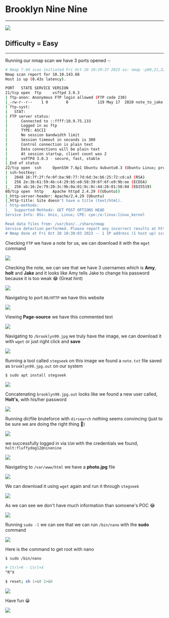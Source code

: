 # Brooklyn Nine Nine

***
![](https://tryhackme-images.s3.amazonaws.com/room-icons/95b2fab20e29a6d22d6191a789dcbe1f.jpeg)

## Difficulty = Easy

***


Running our nmap scan we have 3 ports opened -:

```bash
# Nmap 7.94 scan initiated Fri Oct 20 10:29:37 2023 as: nmap -p80,21,22 -sCV -T4 -v --min-rate=1000 -oN nmap.txt 10.10.143.68
Nmap scan report for 10.10.143.68
Host is up (0.43s latency).

PORT   STATE SERVICE VERSION
21/tcp open  ftp     vsftpd 3.0.3
| ftp-anon: Anonymous FTP login allowed (FTP code 230)
|_-rw-r--r--    1 0        0             119 May 17  2020 note_to_jake.txt
| ftp-syst: 
|   STAT: 
| FTP server status:
|      Connected to ::ffff:10.9.75.133
|      Logged in as ftp
|      TYPE: ASCII
|      No session bandwidth limit
|      Session timeout in seconds is 300
|      Control connection is plain text
|      Data connections will be plain text
|      At session startup, client count was 2
|      vsFTPd 3.0.3 - secure, fast, stable
|_End of status
22/tcp open  ssh     OpenSSH 7.6p1 Ubuntu 4ubuntu0.3 (Ubuntu Linux; protocol 2.0)
| ssh-hostkey: 
|   2048 16:7f:2f:fe:0f:ba:98:77:7d:6d:3e:b6:25:72:c6:a3 (RSA)
|   256 2e:3b:61:59:4b:c4:29:b5:e8:58:39:6f:6f:e9:9b:ee (ECDSA)
|_  256 ab:16:2e:79:20:3c:9b:0a:01:9c:8c:44:26:01:58:04 (ED25519)
80/tcp open  http    Apache httpd 2.4.29 ((Ubuntu))
|_http-server-header: Apache/2.4.29 (Ubuntu)
|_http-title: Site doesn't have a title (text/html).
| http-methods: 
|_  Supported Methods: GET POST OPTIONS HEAD
Service Info: OSs: Unix, Linux; CPE: cpe:/o:linux:linux_kernel

Read data files from: /usr/bin/../share/nmap
Service detection performed. Please report any incorrect results at https://nmap.org/submit/ .
# Nmap done at Fri Oct 20 10:30:03 2023 -- 1 IP address (1 host up) scanned in 26.09 seconds
```

Checking `FTP` we have a note for us, we can download it with the `mget` command

![](https://i.imgur.com/R9lmhDe.png)


Checking the note, we can see that we have 3 usernames which is **Amy**, **holt** and **Jake** and it looks like Amy tells Jake to change his password because it is too weak 😂 (Great hint)

![](https://i.imgur.com/JDmisMn.png)

Navigating to port `80/HTTP` we have this website

![](https://i.imgur.com/XLZtecj.png)


Viewing **Page-source** we have this commented text

![](https://i.imgur.com/qsJmKaz.png)

Navigating to `/brooklyn99.jpg` we truly have the image, we can download it with `wget` or just right click and **save**

![](https://i.imgur.com/nHk9snS.png)

Running a tool called `stegseek` on this image we found a `note.txt` file saved as `brooklyn99.jpg.out` on our system

```bash
$ sudo apt install stegseek
```


![](https://i.imgur.com/hn0gOGV.png)


Concatenating `brooklyn99.jpg.out` looks like we found a new user called, **Holt's**, with his/her password

![](https://i.imgur.com/aLM5ZhM.png)

Running dir/file bruteforce with `dirsearch` nothing seems convincing (just to be sure we are doing the right thing 🐬)

![](https://i.imgur.com/cjs9a56.png)

we successfully logged in via `SSH` with the credentials we found, `holt:fluffydog12@ninenine`

![](https://i.imgur.com/hR2TUYq.png)

Navigating to `/var/www/html` we have a **photo.jpg** file

![](https://i.imgur.com/7fnluZV.png)


We can download it using `wget` again and run it through `stegseek`


![](https://i.imgur.com/rId9zfS.png)


As we can see we don't have much information than somoene's POC 😂

![](https://i.pinimg.com/originals/e6/29/49/e6294964e26db35f05e41e25e689b19d.gif)


Running `sudo -l` we can see that we can run `/bin/nano` with the **sudo** command

![](https://i.imgur.com/CZZKJQ1.png)

Here is the command to get root with nano

```bash
$ sudo /bin/nano

# Ctrl+R - Ctrl+X
^R^X

$ reset; sh 1>&0 2>&0
```


![](https://i.imgur.com/cAdqJEq.png)


Have fun 😀

![](https://i.pinimg.com/originals/f0/5d/3c/f05d3cb8b8791d735bd6b9b8ae6be817.gif)




